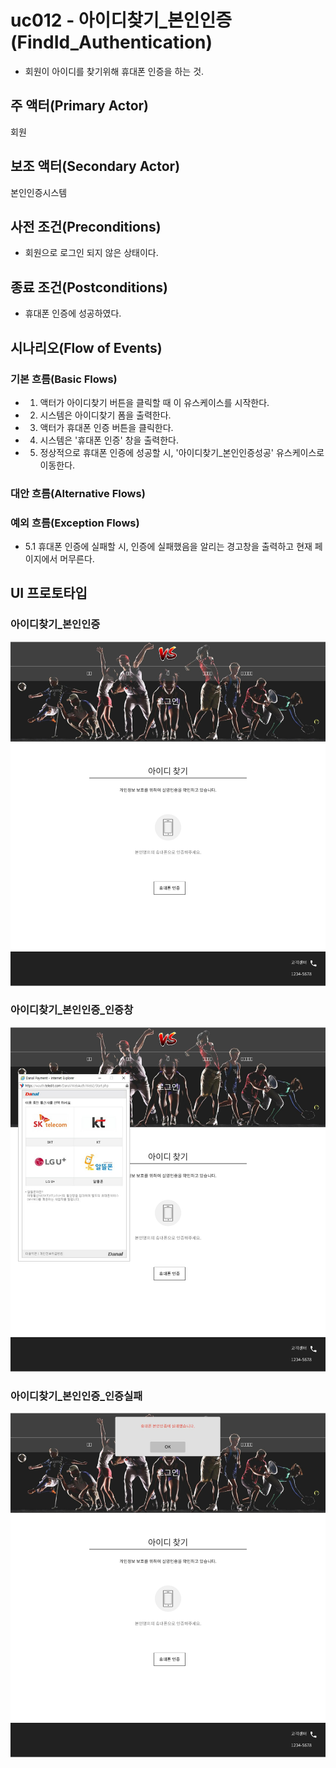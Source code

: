 # uc012 - 아이디찾기_본인인증(FindId_Authentication)
- 회원이 아이디를 찾기위해 휴대폰 인증을 하는 것.

## 주 액터(Primary Actor)
회원

## 보조 액터(Secondary Actor)
본인인증시스템

## 사전 조건(Preconditions)
- 회원으로 로그인 되지 않은 상태이다.

## 종료 조건(Postconditions)
- 휴대폰 인증에 성공하였다.

## 시나리오(Flow of Events)

### 기본 흐름(Basic Flows)

- 1. 액터가 아이디찾기 버튼을 클릭할 때 이 유스케이스를 시작한다.
- 2. 시스템은 아이디찾기 폼을 출력한다.
- 3. 액터가 휴대폰 인증 버튼을 클릭한다.
- 4. 시스템은 '휴대폰 인증' 창을 출력한다.
- 5. 정상적으로 휴대폰 인증에 성공할 시, '아이디찾기_본인인증성공' 유스케이스로 이동한다.

### 대안 흐름(Alternative Flows)


### 예외 흐름(Exception Flows)

- 5.1 휴대폰 인증에 실패할 시, 인증에 실패했음을 알리는 경고창을 출력하고 현재 페이지에서 머무른다.


## UI 프로토타입

### 아이디찾기_본인인증
![아이디찾기_본인인증](./images/uc012-findid_authentication.jpg)

### 아이디찾기_본인인증_인증창
![아이디찾기_본인인증_인증창](./images/uc012-findid_authentication_window.jpg)

### 아이디찾기_본인인증_인증실패
![아이디찾기_본인인증_인증실패](./images/uc012-findid_authentication_fail.jpg)
